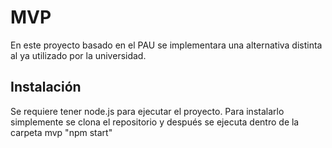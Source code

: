 # MVP

En este proyecto basado en el PAU se implementara una alternativa distinta al ya utilizado por la universidad.

## Instalación

Se requiere tener node.js para ejecutar el proyecto. Para instalarlo simplemente se clona el repositorio y después se ejecuta dentro de la carpeta mvp "npm start"

